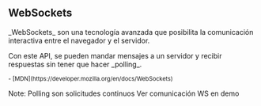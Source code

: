 ## WebSockets

<div class="fragment">
  <p>
    _WebSockets_ son una tecnología avanzada que posibilita
    la comunicación interactiva entre el navegador y el servidor.
  </p>
  <p>
    Con este API, se pueden mandar mensajes a un servidor y recibir respuestas sin tener
    que hacer _polling_.
  </p>
  <p>
    <small>- [MDN](https://developer.mozilla.org/en/docs/WebSockets)</small>
  </p>
</div>

Note:
Polling son solicitudes continuos
Ver comunicación WS en demo
